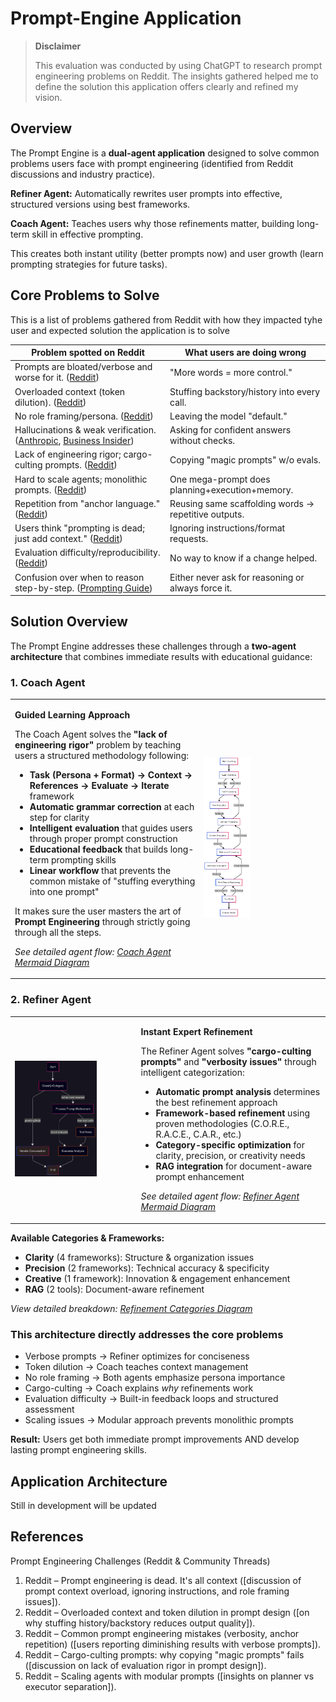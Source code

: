 # Prompt-Engine Application

> **Disclaimer**
>
> This evaluation was conducted by using ChatGPT to research prompt engineering problems on Reddit. The insights gathered helped me to define the solution this application offers clearly and refined my vision.

## Overview

The Prompt Engine is a **dual-agent application** designed to solve common problems users face with prompt engineering (identified from Reddit discussions and industry practice).

**Refiner Agent:** Automatically rewrites user prompts into effective, structured versions using best frameworks.

**Coach Agent:** Teaches users why those refinements matter, building long-term skill in effective prompting.

This creates both instant utility (better prompts now) and user growth (learn prompting strategies for future tasks).

## Core Problems to Solve

This is a list of problems gathered from Reddit with how they impacted tyhe user and expected solution the application is to solve

| Problem spotted on Reddit | What users are doing wrong |
|---------|-------------|
| Prompts are bloated/verbose and worse for it. ([Reddit][1]) | "More words = more control." |
| Overloaded context (token dilution). ([Reddit][3]) | Stuffing backstory/history into every call. |
| No role framing/persona. ([Reddit][3]) | Leaving the model "default." |
| Hallucinations & weak verification. ([Anthropic][6], [Business Insider][7]) | Asking for confident answers without checks. |
| Lack of engineering rigor; cargo-culting prompts. ([Reddit][10]) | Copying "magic prompts" w/o evals. |
| Hard to scale agents; monolithic prompts. ([Reddit][4]) | One mega-prompt does planning+execution+memory. |
| Repetition from "anchor language." ([Reddit][11]) | Reusing same scaffolding words → repetitive outputs. |
| Users think "prompting is dead; just add context." ([Reddit][12]) | Ignoring instructions/format requests. |
| Evaluation difficulty/reproducibility. ([Reddit][13]) | No way to know if a change helped. |
| Confusion over when to reason step-by-step. ([Prompting Guide][14]) | Either never ask for reasoning or always force it. |

[1]: https://www.reddit.com/r/PromptEngineering/comments/1kotrro/some_of_the_most_common_but_huge_mistakes_i_see/?utm_source=chatgpt.com "some of the most common but huge mistakes i see here"
[3]: https://www.reddit.com/r/PromptEngineering/comments/1mai2a1/prompt_engineering_debugging_the_10_most_common/?utm_source=chatgpt.com "Prompt Engineering Debugging: The 10 Most Common ..."
[4]: https://www.reddit.com/r/PromptEngineering/comments/1kbkrkf/5_common_mistakes_when_scaling_ai_agents/?utm_source=chatgpt.com "5 Common Mistakes When Scaling AI Agents"
[6]: https://docs.anthropic.com/en/docs/build-with-claude/prompt-engineering/overview?utm_source=chatgpt.com "Prompt engineering overview"
[7]: https://www.businessinsider.com/anthropic-guide-prompt-engineering-2025-7?utm_source=chatgpt.com "Here's how to write an effective AI prompt, according to Anthropic"
[10]: https://www.reddit.com/r/PromptEngineering/comments/1i0o5fk/prompt_engineering_lacks_engineering_rigor/?utm_source=chatgpt.com "Prompt engineering lacks engineering rigor"
[11]: https://www.reddit.com/r/PromptEngineering/comments/1mfxwwk/prompt_engineering_debugging_the_10_most_common/?utm_source=chatgpt.com "Prompt Engineering Debugging: The 10 Most Common ..."
[12]: https://www.reddit.com/r/PromptEngineering/comments/1ic8c43/prompt_engineering_is_overrated_ais_just_need/?utm_source=chatgpt.com "Prompt Engineering is overrated. AIs just need context now"
[13]: https://www.reddit.com/r/PromptEngineering/comments/1adwpk9/what_are_the_greatest_challenges_in_prompt/?utm_source=chatgpt.com "What are the greatest challenges in Prompt Engineering?"
[14]: https://www.promptingguide.ai/techniques/cot?utm_source=chatgpt.com "Chain-of-Thought (CoT) Prompting"

## Solution Overview

The Prompt Engine addresses these challenges through a **two-agent architecture** that combines immediate results with educational guidance:

### 1. **Coach Agent**

<table>
<tr>
<td width="60%">

**Guided Learning Approach**

The Coach Agent solves the **"lack of engineering rigor"** problem by teaching users a structured methodology following:

- **Task (Persona + Format) → Context → References → Evaluate → Iterate** framework
- **Automatic grammar correction** at each step for clarity
- **Intelligent evaluation** that guides users through proper prompt construction
- **Educational feedback** that builds long-term prompting skills
- **Linear workflow** that prevents the common mistake of "stuffing everything into one prompt"

It makes sure the user masters the art of **Prompt Engineering** through strictly going through all the steps.

*See detailed agent flow: [Coach Agent Mermaid Diagram](backend/graphs/coach_agent_mermaid.png)*

</td>
<td width="40%">

<img src="diagrams/coachlight.png" alt="Coach Agent Flow" width="40%">

</td>
</tr>
</table>

### 2. **Refiner Agent**

<table>
<tr>
<td width="40%">

<img src="diagrams/refiner.png" alt="Refiner Agent Flow" width="70%">

</td>
<td width="60%">

**Instant Expert Refinement**

The Refiner Agent solves **"cargo-culting prompts"** and **"verbosity issues"** through intelligent categorization:

- **Automatic prompt analysis** determines the best refinement approach
- **Framework-based refinement** using proven methodologies (C.O.R.E., R.A.C.E., C.A.R., etc.)
- **Category-specific optimization** for clarity, precision, or creativity needs
- **RAG integration** for document-aware prompt enhancement

*See detailed agent flow: [Refiner Agent Mermaid Diagram](backend/graphs/refiner_agent_mermaid.png)*

</td>
</tr>
</table>

**Available Categories & Frameworks:**

- **Clarity** (4 frameworks): Structure & organization issues
- **Precision** (2 frameworks): Technical accuracy & specificity
- **Creative** (1 framework): Innovation & engagement enhancement
- **RAG** (2 tools): Document-aware refinement

*View detailed breakdown: [Refinement Categories Diagram](diagrams/categories.png)*

### This architecture directly addresses the core problems

- Verbose prompts → Refiner optimizes for conciseness
- Token dilution → Coach teaches context management
- No role framing → Both agents emphasize persona importance  
- Cargo-culting → Coach explains *why* refinements work
- Evaluation difficulty → Built-in feedback loops and structured assessment
- Scaling issues → Modular approach prevents monolithic prompts

**Result:** Users get both immediate prompt improvements AND develop lasting prompt engineering skills.

## Application Architecture

Still in development will be updated

## References

Prompt Engineering Challenges (Reddit & Community Threads)

1. Reddit – Prompt engineering is dead. It's all context ([discussion of prompt context overload, ignoring instructions, and role framing issues]).
2. Reddit – Overloaded context and token dilution in prompt design ([on why stuffing history/backstory reduces output quality]).
3. Reddit – Common prompt engineering mistakes (verbosity, anchor repetition) ([users reporting diminishing results with verbose prompts]).
4. Reddit – Cargo-culting prompts: why copying "magic prompts" fails ([discussion on lack of evaluation rigor in prompt design]).
5. Reddit – Scaling agents with modular prompts ([insights on planner vs executor separation]).
